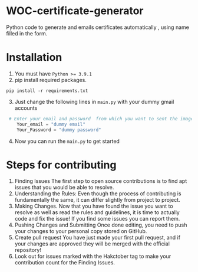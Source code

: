 # WOC-certificate-generator
Python code to generate and emails certificates automatically , using name filled in the form.

# Installation
 1. You must have `Python >= 3.9.1`
 1. pip install required packages.
 ```
 pip install -r requirements.txt
 ```
3. Just change the following lines in `main.py` with your dummy gmail accounts
```python
 # Enter your email and password  from which you want to sent the image
    Your_email = "dummy email"
    Your_Password = "dummy password"
```
4. Now you can run the `main.py` to get started



# Steps for contributing

1. Finding Issues
   The first step to open source contributions is to find apt issues that you would be able to resolve.
2. Understanding the Rules:
   Even though the process of contributing is fundamentally the same, it can differ slightly from project to project.
3. Making Changes.
   Now that you have found the issue you want to resolve as well as read the rules and guidelines, it is time to actually code and fix the issue!
   If you find some issues you can report them.
4. Pushing Changes and Submitting
   Once done editing, you need to push your changes to your personal copy stored on GitHub.
5. Create pull request
   You have just made your first pull request, and if your changes are approved they will be merged with the official repository!
6. Look out for issues marked with the Hakctober tag to make your contribution count for the Finding
   Issues.
